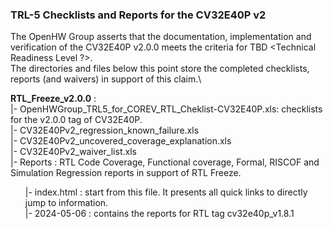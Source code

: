 ### TRL-5 Checklists and Reports for the CV32E40P v2
The OpenHW Group asserts that the documentation, implementation and verification of the CV32E40P v2.0.0 meets the criteria for TBD <Technical Readiness Level ?>.\
The directories and files below this point store the completed checklists, reports (and waivers) in support of this claim.\

**RTL_Freeze_v2.0.0** :\
    |- OpenHWGroup_TRL5_for_COREV_RTL_Cheklist-CV32E40P.xls: checklists for the v2.0.0 tag of CV32E40P.\
    |- CV32E40Pv2_regression_known_failure.xls\
    |- CV32E40Pv2_uncovered_coverage_explanation.xls\
    |- CV32E40Pv2_waiver_list.xls\
    |- Reports : RTL Code Coverage, Functional coverage, Formal, RISCOF and Simulation Regression reports in support of RTL Freeze.\
    <ul>
        |- index.html : start from this file. It presents all quick links to directly jump to information.\
        |- 2024-05-06 : contains the reports for RTL tag cv32e40p_v1.8.1\
    </ul>
